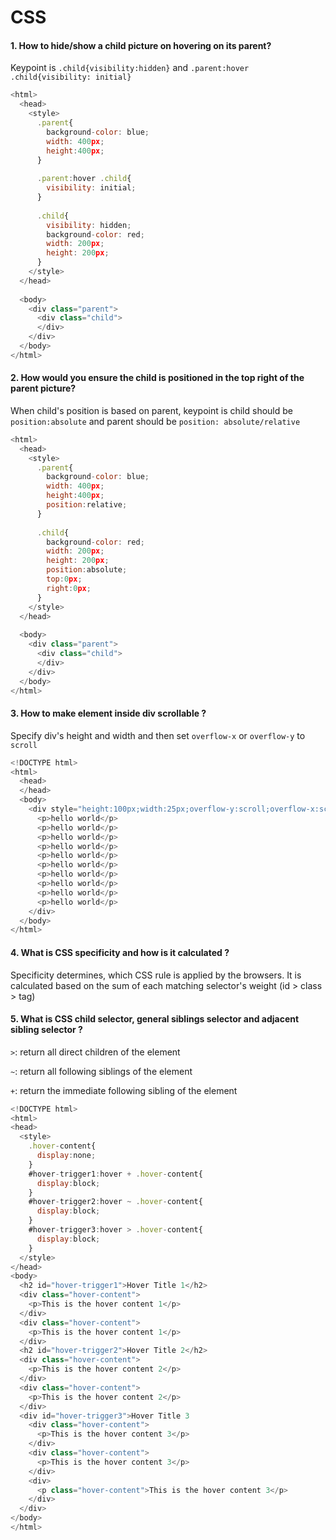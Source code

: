 # CSS
#### 1. How to hide/show a child picture on hovering on its parent?
Keypoint is `.child{visibility:hidden}` and `.parent:hover .child{visibility: initial}`
```javascript
<html>
  <head>
    <style>
      .parent{
        background-color: blue;
        width: 400px;
        height:400px;
      }
      
      .parent:hover .child{
        visibility: initial;
      }
      
      .child{
        visibility: hidden;
        background-color: red;
        width: 200px;
        height: 200px;
      }
    </style>
  </head>
  
  <body>
    <div class="parent">
      <div class="child">
      </div>
    </div>
  </body>
</html>
```
#### 2. How would you ensure the child is positioned in the top right of the parent picture?
When child's position is based on parent, keypoint is child should be `position:absolute` and parent should be `position: absolute/relative`
```javascript
<html>
  <head>
    <style>
      .parent{
        background-color: blue;
        width: 400px;
        height:400px;
        position:relative;
      }  
      
      .child{
        background-color: red;
        width: 200px;
        height: 200px;
        position:absolute;
        top:0px;
        right:0px;
      }
    </style>
  </head>
  
  <body>
    <div class="parent">
      <div class="child">
      </div>
    </div>
  </body>
</html>
```
#### 3. How to make element inside div scrollable ?
Specify div's height and width and then set `overflow-x` or `overflow-y` to `scroll`
```javascript
<!DOCTYPE html>
<html>
  <head>
  </head>
  <body>
	<div style="height:100px;width:25px;overflow-y:scroll;overflow-x:scroll">
      <p>hello world</p>
	  <p>hello world</p>
	  <p>hello world</p>
	  <p>hello world</p>
	  <p>hello world</p>
	  <p>hello world</p>
	  <p>hello world</p>
	  <p>hello world</p>
	  <p>hello world</p>
	  <p>hello world</p>
	</div>
  </body>
</html>
```
#### 4. What is CSS specificity and how is it calculated ?
Specificity determines, which CSS rule is applied by the browsers.
It is calculated based on the sum of each matching selector's weight (id > class > tag)
#### 5. What is CSS child selector, general siblings selector and adjacent sibling selector ?
`>`: return all direct children of the element

`~`: return all following siblings of the element

`+`: return the immediate following sibling of the element
```javascript
<!DOCTYPE html>
<html>
<head>
  <style>
    .hover-content{
      display:none;
    }
    #hover-trigger1:hover + .hover-content{
      display:block;
    }
    #hover-trigger2:hover ~ .hover-content{
      display:block;
    }
    #hover-trigger3:hover > .hover-content{
      display:block;
    }
  </style>
</head>
<body>
  <h2 id="hover-trigger1">Hover Title 1</h2>
  <div class="hover-content">
    <p>This is the hover content 1</p>
  </div>
  <div class="hover-content">
    <p>This is the hover content 1</p>
  </div>
  <h2 id="hover-trigger2">Hover Title 2</h2>
  <div class="hover-content">
    <p>This is the hover content 2</p>
  </div>
  <div class="hover-content">
    <p>This is the hover content 2</p>
  </div>
  <div id="hover-trigger3">Hover Title 3
    <div class="hover-content">
      <p>This is the hover content 3</p>
    </div>
    <div class="hover-content">
      <p>This is the hover content 3</p>
    </div>
    <div>
      <p class="hover-content">This is the hover content 3</p>
    </div>
  </div>
</body>
</html>
```
